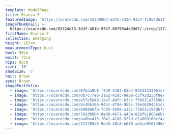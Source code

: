 ```yaml
---
template: ModelPage
title: Bianca E
featuredImage: 'https://ucarecdn.com/322390b7-ad75-432d-9337-fc954d61f1bd/'
imageThumbnail: >-
  https://ucarecdn.com/03324e73-3d3f-401b-9747-80799a4e39d7/-/crop/1272x1855/771,0/-/preview/
firstName: Bianca E
collection: Emerging
height: 163cm
measurementType: bust
bust: 90cm
waist: 72cm
hips: 95cm
size: '10'
shoeSize: '7'
hair: Brown
eyes: Brown
imagePortfolio:
  - image: 'https://ucarecdn.com/07bda9b8-f340-4183-83b4-84152233961c/'
  - image: 'https://ucarecdn.com/0b7c77eb-3162-42dc-9e2a-c5f42d233f8e/'
  - image: 'https://ucarecdn.com/e57e5840-1aa7-49fc-b3cc-f3b921a75506/'
  - image: 'https://ucarecdn.com/8c4bb10b-943c-4f9e-9b9c-74e36294c61c/'
  - image: 'https://ucarecdn.com/696866fb-7c95-4b08-a12c-f3651c1970bf/'
  - image: 'https://ucarecdn.com/502db8b4-8ed8-4671-a45a-81bf61805e6b/'
  - image: 'https://ucarecdn.com/aa0be415-f041-4188-927d-c1a809168cf4/'
  - image: 'https://ucarecdn.com/123785e5-9dd5-40c8-b688-ad4ce916f496/'
---
```


